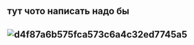 ## тут чото написать надо бы

## ![d4f87a6b575fca573c6a4c32ed7745a5](https://github.com/user-attachments/assets/35c9489b-7e45-4226-89ca-d9621ec1f829)






<!--
**spr1te1337/spr1te1337** is a ✨ _special_ ✨ repository because its `README.md` (this file) appears on your GitHub profile.
-->
